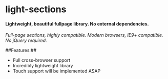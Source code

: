 # light-sections #

#### Lightweight, beautiful fullpage library. No external dependencies. ####

_Full-page sections, highly compatible. Modern browsers, IE9+ compatible. No jQuery required._


##Features:##
* Full cross-browser support
* Incredibly lightweight library
* Touch support will be implemented ASAP
